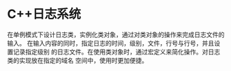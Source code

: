 # C++日志系统
在单例模式下设计日志类，实例化类对象，通过对类对象的操作来完成日志文件的输入。
在输入内容的同时，指定日志的时间，级别，文件，行号与行号，并且设置记录指定级别
的日志文件。在使用类对象时，通过宏定义来简化操作。对日志类的实现放在指定的域名
空间中，使用时更加便捷。
